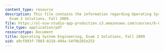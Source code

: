 ```yaml
---
content_type: resource
description: This file contains the information regarding Operating System Engineering,
  Exam 2 Solutions, Fall 2009.
file: https://ol-ocw-studio-app-production.s3.amazonaws.com/courses/6-828-operating-system-engineering-fall-2012/a9cf893f70830218494a54f9b265e253_MIT6_828F12_q09_2_sol.pdf
file_type: application/pdf
resourcetype: Document
title: Operating System Engineering, Exam 2 Solutions, Fall 2009
uid: a9cf893f-7083-0218-494a-54f9b265e253
---
```

